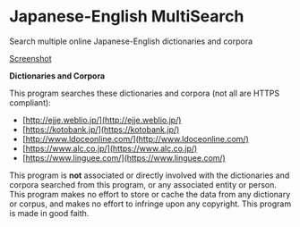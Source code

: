 # Japanese-English MultiSearch
Search multiple online Japanese-English dictionaries and corpora

[Screenshot](https://raw.githubusercontent.com/krausekai/japanese-english-multisearch/master/screenshot.png)

**Dictionaries and Corpora**

This program searches these dictionaries and corpora (not all are HTTPS compliant):

*   [http://ejje.weblio.jp/](http://ejje.weblio.jp/)
*   [https://kotobank.jp/](https://kotobank.jp/)
*   [http://www.ldoceonline.com/](http://www.ldoceonline.com/)
*   [https://www.alc.co.jp/](https://www.alc.co.jp/)
*   [https://www.linguee.com/](https://www.linguee.com/)

This program is **not** associated or directly involved with the dictionaries and corpora searched from this program, or any associated entity or person. This program makes no effort to store or cache the data from any dictionary or corpus, and makes no effort to infringe upon any copyright. This program is made in good faith.
